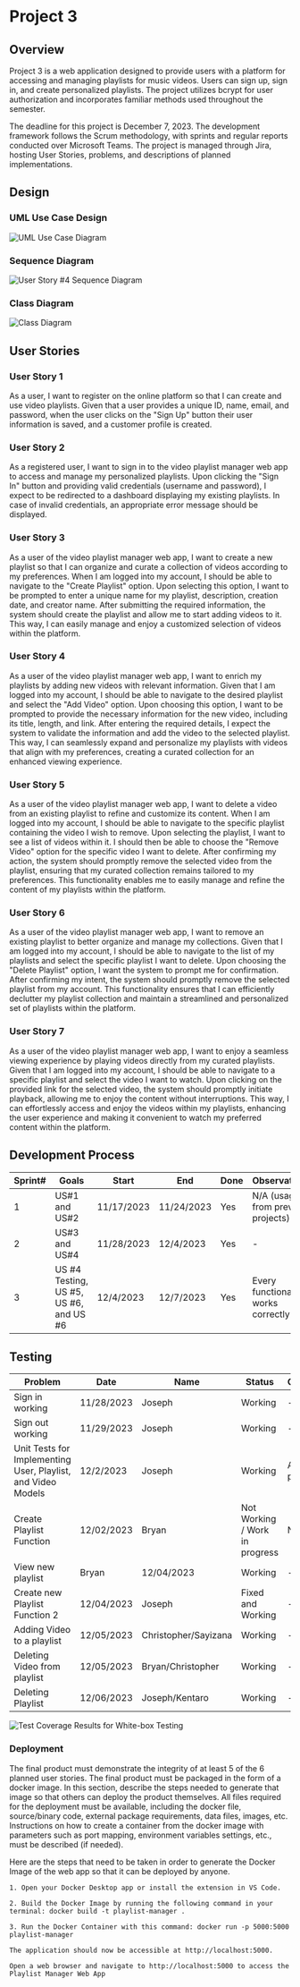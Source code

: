 # Project 3

## Overview

Project 3 is a web application designed to provide users with a platform for accessing and managing playlists for music videos. Users can sign up, sign in, and create personalized playlists. The project utilizes bcrypt for user authorization and incorporates familiar methods used throughout the semester.

The deadline for this project is December 7, 2023. The development framework follows the Scrum methodology, with sprints and regular reports conducted over Microsoft Teams. The project is managed through Jira, hosting User Stories, problems, and descriptions of planned implementations.

## Design

### UML Use Case Design

![UML Use Case Diagram](pics/UseCaseDiagram1.png)

### Sequence Diagram

![User Story #4 Sequence Diagram](pics/SequenceDiagram.png)

### Class Diagram

![Class Diagram](pics/ClassDiagram3.png)

## User Stories

### User Story 1

As a user, I want to register on the online platform so that I can create and use video playlists. Given that a user provides a unique ID, name, email, and password, when the user clicks on the "Sign Up" button their user information is saved, and a customer profile is created.


### User Story 2

As a registered user, I want to sign in to the video playlist manager web app to access and manage my personalized playlists. Upon clicking the "Sign In" button and providing valid credentials (username and password), I expect to be redirected to a dashboard displaying my existing playlists. In case of invalid credentials, an appropriate error message should be displayed.

### User Story 3

As a user of the video playlist manager web app, I want to create a new playlist so that I can organize and curate a collection of videos according to my preferences. When I am logged into my account, I should be able to navigate to the "Create Playlist" option. Upon selecting this option, I want to be prompted to enter a unique name for my playlist, description, creation date, and creator name. After submitting the required information, the system should create the playlist and allow me to start adding videos to it. This way, I can easily manage and enjoy a customized selection of videos within the platform.

### User Story 4

As a user of the video playlist manager web app, I want to enrich my playlists by adding new videos with relevant information. Given that I am logged into my account, I should be able to navigate to the desired playlist and select the "Add Video" option. Upon choosing this option, I want to be prompted to provide the necessary information for the new video, including its title, length, and link. After entering the required details, I expect the system to validate the information and add the video to the selected playlist. This way, I can seamlessly expand and personalize my playlists with videos that align with my preferences, creating a curated collection for an enhanced viewing experience.

### User Story 5

As a user of the video playlist manager web app, I want to delete a video from an existing playlist to refine and customize its content. When I am logged into my account, I should be able to navigate to the specific playlist containing the video I wish to remove. Upon selecting the playlist, I want to see a list of videos within it. I should then be able to choose the "Remove Video" option for the specific video I want to delete. After confirming my action, the system should promptly remove the selected video from the playlist, ensuring that my curated collection remains tailored to my preferences. This functionality enables me to easily manage and refine the content of my playlists within the platform.

### User Story 6

As a user of the video playlist manager web app, I want to remove an existing playlist to better organize and manage my collections. Given that I am logged into my account, I should be able to navigate to the list of my playlists and select the specific playlist I want to delete. Upon choosing the "Delete Playlist" option, I want the system to prompt me for confirmation. After confirming my intent, the system should promptly remove the selected playlist from my account. This functionality ensures that I can efficiently declutter my playlist collection and maintain a streamlined and personalized set of playlists within the platform.

### User Story 7

As a user of the video playlist manager web app, I want to enjoy a seamless viewing experience by playing videos directly from my curated playlists. Given that I am logged into my account, I should be able to navigate to a specific playlist and select the video I want to watch. Upon clicking on the provided link for the selected video, the system should promptly initiate playback, allowing me to enjoy the content without interruptions. This way, I can effortlessly access and enjoy the videos within my playlists, enhancing the user experience and making it convenient to watch my preferred content within the platform.


## Development Process

| Sprint# | Goals               | Start      | End        | Done | Observations |
| ------- | ------------------- | ---------- | ---------- | ---- | ------------ |
| 1       | US#1 and US#2       | 11/17/2023 | 11/24/2023 | Yes  | N/A (usage from previous projects) |
| 2       | US#3 and US#4       | 11/28/2023 | 12/4/2023  | Yes   | - |
| 3       | US #4 Testing, US #5, US #6, and US #6 | 12/4/2023 | 12/7/2023 | Yes | Every functionality works correctly |

## Testing

| Problem | Date       | Name   | Status  | Observations | Coverage |
| ------- | ---------- | ------ | ------- | ------------ | -------- |
| Sign in working | 11/28/2023 | Joseph | Working | - | N/A |
| Sign out working | 11/29/2023 | Joseph | Working | - | N/A |
| Unit Tests for Implementing User, Playlist, and Video Models | 12/2/2023 | Joseph | Working | All Unit Tests passed | 100% coverage(screenshot below) 
| Create Playlist Function | 12/02/2023 | Bryan | Not Working / Work in progress | N/A | - |
| View new playlist | Bryan | 12/04/2023 | Working | - | N/A |
| Create new Playlist Function 2 | 12/04/2023 | Joseph | Fixed and Working | - | N/A |
| Adding Video to a playlist | 12/05/2023 | Christopher/Sayizana | Working | - | N/A |
| Deleting Video from playlist | 12/05/2023 | Bryan/Christopher | Working | - | N/A |
| Deleting Playlist | 12/06/2023 | Joseph/Kentaro | Working | - | N/A |

![Test Coverage Results for White-box Testing](pics/testCoverageReport.png)

### Deployment 

The final product must demonstrate the integrity of at least 5 of the 6 planned user stories. The final product must be packaged in the form of a docker image. In this section, describe the steps needed to generate that image so that others can deploy the product themselves. All files required for the deployment must be available, including the docker file, source/binary code, external package requirements, data files, images, etc. Instructions on how to create a container from the docker image with parameters such as port mapping, environment variables settings, etc., must be described (if needed). 

Here are the steps that need to be taken in order to generate the Docker Image of the web app so that it can be deployed by anyone.

    1. Open your Docker Desktop app or install the extension in VS Code.

    2. Build the Docker Image by running the following command in your terminal: docker build -t playlist-manager .

    3. Run the Docker Container with this command: docker run -p 5000:5000 playlist-manager
    
    The application should now be accessible at http://localhost:5000.
    
    Open a web browser and navigate to http://localhost:5000 to access the Playlist Manager Web App
